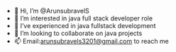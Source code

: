 - 👋 Hi, I’m @ArunsubravelS
- 👀 I’m interested in java full stack developer role
- 🌱 I’ve experienced in java fullstack development
- 💞️ I’m looking to collaborate on java projects
- 📫 Email:arunsubravels3201@gmail.com to reach me 

<!---
ArunsubravelS/ArunsubravelS is a ✨ special ✨ repository because its `README.md` (this file) appears on your GitHub profile.
You can click the Preview link to take a look at your changes.
--->
